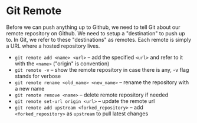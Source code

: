 # Git Remote

Before we can push anything up to Github, we need to tell Git about our remote repository on Github. We need to setup a "destination" to push up to. In Git, we refer to these "destinations" as remotes. Each remote is simply a URL where a hosted repository lives.

- `git remote add <name> <url>` – add the specified `<url>` and refer to it with the `<name>` ("origin" is convention)
- `git remote -v` – show the remote repository in case there is any, -v flag stands for verbose
- `git remote rename <old_name> <new_name>` – rename the repository with a new name
- `git remote remove <name>` – delete remote repository if needed
- `git remote set-url origin <url>` – update the remote url
- `git remote add upstream <forked_repository>` – add `<forked_repository>` as `upstream` to pull latest changes
